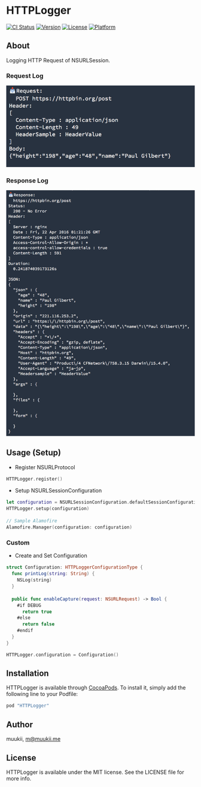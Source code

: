# HTTPLogger
[![CI Status](http://img.shields.io/travis/muukii/HTTPLogger.svg?style=flat)](https://travis-ci.org/muukii/HTTPLogger) [![Version](https://img.shields.io/cocoapods/v/HTTPLogger.svg?style=flat)](http://cocoapods.org/pods/HTTPLogger) [![License](https://img.shields.io/cocoapods/l/HTTPLogger.svg?style=flat)](http://cocoapods.org/pods/HTTPLogger) [![Platform](https://img.shields.io/cocoapods/p/HTTPLogger.svg?style=flat)](http://cocoapods.org/pods/HTTPLogger)

## About

Logging HTTP Request of NSURLSession.


### Request Log
![](request.png)

### Response Log
![](response.png)

## Usage (Setup)

- Register NSURLProtocol

```swift
HTTPLogger.register()
```

- Setup NSURLSessionConfiguration

```swift
let configuration = NSURLSessionConfiguration.defaultSessionConfiguration()
HTTPLogger.setup(configuration)

// Sample Alamofire
Alamofire.Manager(configuration: configuration)
```

### Custom

- Create and Set Configuration

```swift
struct Configuration: HTTPLoggerConfigurationType {
  func printLog(string: String) {
    NSLog(string)
  }

  public func enableCapture(request: NSURLRequest) -> Bool {
    #if DEBUG
      return true
    #else
      return false
    #endif
  }
}
```

```swift
HTTPLogger.configuration = Configuration()
```

## Installation
HTTPLogger is available through [CocoaPods](http://cocoapods.org). To install it, simply add the following line to your Podfile:

```ruby
pod "HTTPLogger"
```

## Author
muukii, m@muukii.me

## License
HTTPLogger is available under the MIT license. See the LICENSE file for more info.

